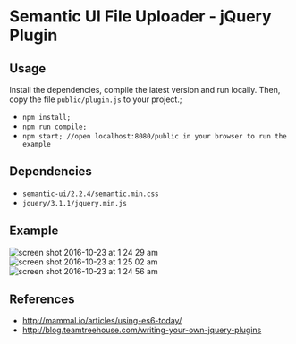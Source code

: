 # Semantic UI File Uploader - jQuery Plugin

## Usage
Install the dependencies, compile the latest version and run locally. Then, copy the file `public/plugin.js` to your project.;
- `npm install;`
- `npm run compile;`
- `npm start; //open localhost:8080/public in your browser to run the example`

## Dependencies
- `semantic-ui/2.2.4/semantic.min.css`
- `jquery/3.1.1/jquery.min.js`

## Example
![screen shot 2016-10-23 at 1 24 29 am](https://cloud.githubusercontent.com/assets/5309047/19624150/a4ec0f10-98bf-11e6-8c44-42b7d45d1f43.png)
![screen shot 2016-10-23 at 1 25 02 am](https://cloud.githubusercontent.com/assets/5309047/19624152/a4f1173a-98bf-11e6-9842-52034053ed75.png)
![screen shot 2016-10-23 at 1 24 56 am](https://cloud.githubusercontent.com/assets/5309047/19624151/a4ed2e72-98bf-11e6-9c6f-62a4f8a6f9dc.png)

## References
- http://mammal.io/articles/using-es6-today/
- http://blog.teamtreehouse.com/writing-your-own-jquery-plugins
